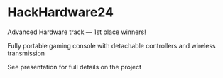 # HackHardware24

Advanced Hardware track — 1st place winners!

Fully portable gaming console with detachable controllers and wireless transmission

See presentation for full details on the project
